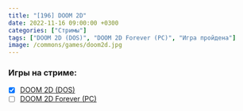 ```yaml
---
title: "[196] DOOM 2D"
date: 2022-11-16 09:00:00 +0300
categories: ["Стримы"]
tags: ["DOOM 2D (DOS)", "DOOM 2D Forever (PC)", "Игра пройдена"]
image: /commons/games/doom2d.jpg
---
```


### Игры на стриме:
+ [x] [DOOM 2D (DOS)](/tags/doom-2d-dos)
+ [ ] [DOOM 2D Forever (PC)](/tags/doom-2d-forever-pc)
